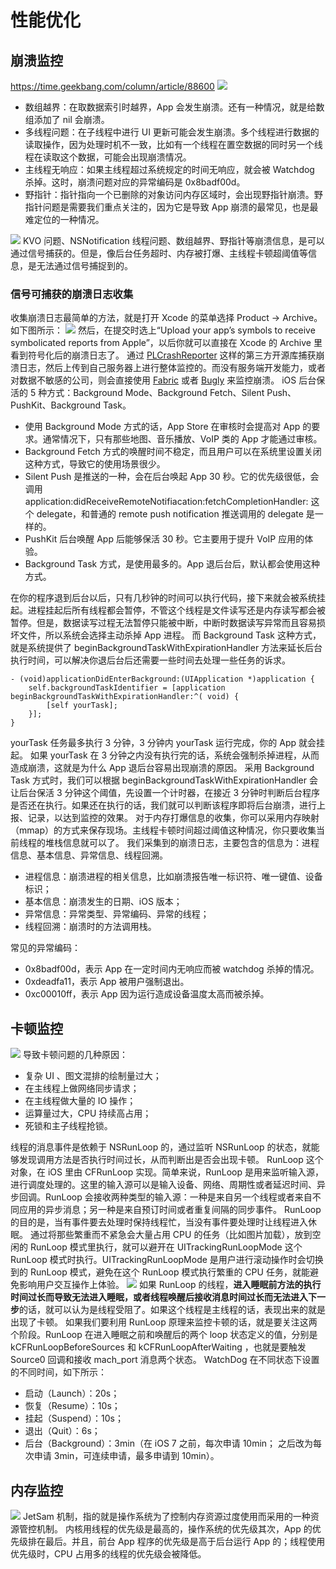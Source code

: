 # 性能优化
## 崩溃监控
https://time.geekbang.com/column/article/88600
![](assets/17028694454386.jpg)
* 数组越界：在取数据索引时越界，App 会发生崩溃。还有一种情况，就是给数组添加了 nil 会崩溃。
* 多线程问题：在子线程中进行 UI 更新可能会发生崩溃。多个线程进行数据的读取操作，因为处理时机不一致，比如有一个线程在置空数据的同时另一个线程在读取这个数据，可能会出现崩溃情况。
* 主线程无响应：如果主线程超过系统规定的时间无响应，就会被 Watchdog 杀掉。这时，崩溃问题对应的异常编码是 0x8badf00d。
* 野指针：指针指向一个已删除的对象访问内存区域时，会出现野指针崩溃。野指针问题是需要我们重点关注的，因为它是导致 App 崩溃的最常见，也是最难定位的一种情况。

![](assets/17028698044843.jpg)
KVO 问题、NSNotification 线程问题、数组越界、野指针等崩溃信息，是可以通过信号捕获的。但是，像后台任务超时、内存被打爆、主线程卡顿超阈值等信息，是无法通过信号捕捉到的。
### 信号可捕获的崩溃日志收集
收集崩溃日志最简单的方法，就是打开 Xcode 的菜单选择 Product -> Archive。如下图所示：
![](assets/17028699348801.jpg)
然后，在提交时选上“Upload your app’s symbols to receive symbolicated reports from Apple”，以后你就可以直接在 Xcode 的 Archive 里看到符号化后的崩溃日志了。
通过 [PLCrashReporter](https://github.com/microsoft/plcrashreporter) 这样的第三方开源库捕获崩溃日志，然后上传到自己服务器上进行整体监控的。而没有服务端开发能力，或者对数据不敏感的公司，则会直接使用 [Fabric](https://firebase.google.com/?hl=zh-cn) 或者 [Bugly](https://bugly.qq.com/v2/) 来监控崩溃。
iOS 后台保活的 5 种方式：Background Mode、Background Fetch、Silent Push、PushKit、Background Task。
* 使用 Background Mode 方式的话，App Store 在审核时会提高对 App 的要求。通常情况下，只有那些地图、音乐播放、VoIP 类的 App 才能通过审核。
* Background Fetch 方式的唤醒时间不稳定，而且用户可以在系统里设置关闭这种方式，导致它的使用场景很少。
* Silent Push 是推送的一种，会在后台唤起 App 30 秒。它的优先级很低，会调用 application:didReceiveRemoteNotifiacation:fetchCompletionHandler: 这个 delegate，和普通的 remote push notification 推送调用的 delegate 是一样的。
* PushKit 后台唤醒 App 后能够保活 30 秒。它主要用于提升 VoIP 应用的体验。
* Background Task 方式，是使用最多的。App 退后台后，默认都会使用这种方式。

在你的程序退到后台以后，只有几秒钟的时间可以执行代码，接下来就会被系统挂起。进程挂起后所有线程都会暂停，不管这个线程是文件读写还是内存读写都会被暂停。但是，数据读写过程无法暂停只能被中断，中断时数据读写异常而且容易损坏文件，所以系统会选择主动杀掉 App 进程。
而 Background Task 这种方式，就是系统提供了 beginBackgroundTaskWithExpirationHandler 方法来延长后台执行时间，可以解决你退后台后还需要一些时间去处理一些任务的诉求。
```
- (void)applicationDidEnterBackground:(UIApplication *)application {
    self.backgroundTaskIdentifier = [application beginBackgroundTaskWithExpirationHandler:^( void) {
        [self yourTask];
    }];
}
```
yourTask 任务最多执行 3 分钟，3 分钟内 yourTask 运行完成，你的 App 就会挂起。 如果 yourTask 在 3 分钟之内没有执行完的话，系统会强制杀掉进程，从而造成崩溃，这就是为什么 App 退后台容易出现崩溃的原因。
采用 Background Task 方式时，我们可以根据 beginBackgroundTaskWithExpirationHandler 会让后台保活 3 分钟这个阈值，先设置一个计时器，在接近 3 分钟时判断后台程序是否还在执行。如果还在执行的话，我们就可以判断该程序即将后台崩溃，进行上报、记录，以达到监控的效果。
对于内存打爆信息的收集，你可以采用内存映射（mmap）的方式来保存现场。主线程卡顿时间超过阈值这种情况，你只要收集当前线程的堆栈信息就可以了。
我们采集到的崩溃日志，主要包含的信息为：进程信息、基本信息、异常信息、线程回溯。
* 进程信息：崩溃进程的相关信息，比如崩溃报告唯一标识符、唯一键值、设备标识；
* 基本信息：崩溃发生的日期、iOS 版本；
* 异常信息：异常类型、异常编码、异常的线程；
* 线程回溯：崩溃时的方法调用栈。

常见的异常编码：
* 0x8badf00d，表示 App 在一定时间内无响应而被 watchdog 杀掉的情况。
* 0xdeadfa11，表示 App 被用户强制退出。
* 0xc00010ff，表示 App 因为运行造成设备温度太高而被杀掉。
## 卡顿监控
![](assets/17028722276948.jpg)
导致卡顿问题的几种原因：
* 复杂 UI 、图文混排的绘制量过大；
* 在主线程上做网络同步请求；
* 在主线程做大量的 IO 操作；
* 运算量过大，CPU 持续高占用；
* 死锁和主子线程抢锁。

线程的消息事件是依赖于 NSRunLoop 的，通过监听 NSRunLoop 的状态，就能够发现调用方法是否执行时间过长，从而判断出是否会出现卡顿。
RunLoop 这个对象，在 iOS 里由 CFRunLoop 实现。简单来说，RunLoop 是用来监听输入源，进行调度处理的。这里的输入源可以是输入设备、网络、周期性或者延迟时间、异步回调。RunLoop 会接收两种类型的输入源：一种是来自另一个线程或者来自不同应用的异步消息；另一种是来自预订时间或者重复间隔的同步事件。
RunLoop 的目的是，当有事件要去处理时保持线程忙，当没有事件要处理时让线程进入休眠。
通过将那些繁重而不紧急会大量占用 CPU 的任务（比如图片加载），放到空闲的 RunLoop 模式里执行，就可以避开在 UITrackingRunLoopMode 这个 RunLoop 模式时执行。UITrackingRunLoopMode 是用户进行滚动操作时会切换到的 RunLoop 模式，避免在这个 RunLoop 模式执行繁重的 CPU 任务，就能避免影响用户交互操作上体验。
![](assets/17028743365967.jpg)
如果 RunLoop 的线程，**进入睡眠前方法的执行时间过长而导致无法进入睡眠，或者线程唤醒后接收消息时间过长而无法进入下一步**的话，就可以认为是线程受阻了。如果这个线程是主线程的话，表现出来的就是出现了卡顿。
如果我们要利用 RunLoop 原理来监控卡顿的话，就是要关注这两个阶段。RunLoop 在进入睡眠之前和唤醒后的两个 loop 状态定义的值，分别是 kCFRunLoopBeforeSources 和 kCFRunLoopAfterWaiting ，也就是要触发 Source0 回调和接收 mach_port 消息两个状态。
WatchDog 在不同状态下设置的不同时间，如下所示：
* 启动（Launch）：20s；
* 恢复（Resume）：10s；
* 挂起（Suspend）：10s；
* 退出（Quit）：6s；
* 后台（Background）：3min（在 iOS 7 之前，每次申请 10min； 之后改为每次申请 3min，可连续申请，最多申请到 10min）。
## 内存监控
![](assets/17028893989362.jpg)
JetSam 机制，指的就是操作系统为了控制内存资源过度使用而采用的一种资源管控机制。
内核用线程的优先级是最高的，操作系统的优先级其次，App 的优先级排在最后。并且，前台 App 程序的优先级是高于后台运行 App 的；线程使用优先级时，CPU 占用多的线程的优先级会被降低。